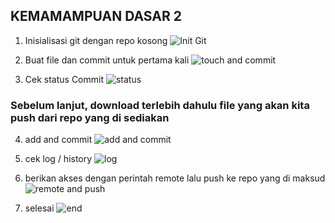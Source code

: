 ## KEMAMAMPUAN DASAR 2 ##

1. Inisialisasi git dengan repo kosong
   ![Init Git](https://github.com/iammansyursalim/kemampuandasarpraxis/blob/master/1.PNG)

2. Buat file dan commit untuk pertama kali
   ![touch and commit](https://github.com/iammansyursalim/kemampuandasarpraxis/blob/master/2.PNG)

3. Cek status Commit 
   ![status](https://github.com/iammansyursalim/kemampuandasarpraxis/blob/master/3.PNG)

### Sebelum lanjut, download terlebih dahulu file yang akan kita push dari repo yang di sediakan ###

4. add and commit
   ![add and commit](https://github.com/iammansyursalim/kemampuandasarpraxis/blob/master/4.PNG)

5. cek log / history
   ![log](https://github.com/iammansyursalim/kemampuandasarpraxis/blob/master/5.PNG)

6. berikan akses dengan perintah remote lalu push ke repo yang di maksud
   ![remote and push](https://github.com/iammansyursalim/kemampuandasarpraxis/blob/master/6.PNG)

7. selesai
   ![end](https://github.com/iammansyursalim/kemampuandasarpraxis/blob/master/7.PNG)
